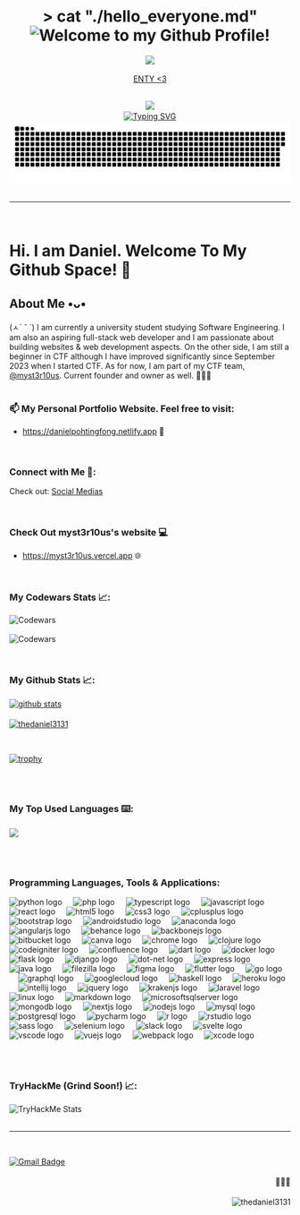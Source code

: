 <!-- <h1 align="center"> > cat "./hello_everyone.md"👋 </h1> -->
<h1 align="center"> > cat "./hello_everyone.md" <img src='https://media.tenor.com/nebZyl8oN7IAAAAi/wave-hello.gif' width="30" alt="Welcome to my Github Profile!"/> </h1>

<p align="center">
  <img src="https://i.imgur.com/LTVh5Fd.gif"/>
  <p align="center"><a href="https://azurlane.koumakan.jp/wiki/Enterprise">ENTY <3</a></p>
</p>

<br>

<div align="center">
  <img src="https://media.giphy.com/media/jdPMeyv9rn0hZHh8n9/giphy.gif"/><br>
  <a href="https://git.io/typing-svg"><img src="https://readme-typing-svg.demolab.com?font=Poppins&weight=600&size=24&duration=1999&pause=1000&center=true&vCenter=true&random=false&width=435&lines=Coding+Life" alt="Typing SVG" /></a>
  <picture>
      <source media="(prefers-color-scheme: dark)" srcset="https://raw.githubusercontent.com/TheDaniel3131/TheDaniel3131/output/github-contribution-grid-snake-dark.svg">
      <source media="(prefers-color-scheme: light)" srcset="https://raw.githubusercontent.com/TheDaniel3131/TheDaniel3131/output/github-contribution-grid-snake.svg">
      <img alt="Snake Eats My Contributions!" src="https://raw.githubusercontent.com/TheDaniel3131/TheDaniel3131/output/github-contribution-grid-snake.svg">
  </picture>
</div>
<br />

<!-- Old method -->
<!-- ![snake gif](https://github.com/TheDaniel3131/TheDaniel3131/blob/output/github-contribution-grid-snake.gif) -->

---

<br>

# Hi. I am Daniel. Welcome To My Github Space! 🚀


## About Me •ᴗ•
(ㅅ´ ˘ `) I am currently a university student studying Software Engineering. I am also an aspiring full-stack web developer and I am passionate about building websites & web development aspects. On the other side, I am still a beginner in CTF although I have improved significantly since September 2023 when I started CTF. As for now, I am part of my CTF team, <a href="https://github.com/myst3r10us">@myst3r10us</a>. Current founder and owner as well. 🙎🏻‍♂️ 
<br><br>

### 📫 My Personal Portfolio Website. Feel free to visit:
- https://danielpohtingfong.netlify.app 💬
<br>

### Connect with Me 🔗:
<p align="left">
<span class="sm"> Check out: <a href="https://linktr.ee/Daniel3131" target="blank">Social Medias</a></span>
</p><br>

### Check Out myst3r10us's website 💻
- https://myst3r10us.vercel.app 🌐
<br>

### My Codewars Stats 📈:  
![Codewars](https://www.codewars.com/users/z3phr0us/badges/large)
<br/> <br>
![Codewars](https://github.r2v.ch/codewars?user=z3phr0us&top_languages=true&stroke=%23003b6f&theme=nightowl)


<br>

### My Github Stats 📈:
<!-- Github Stats -->
<a href="https://github.com/TheDaniel3131/github-readme-stats">
  <img align=center src="https://github-readme-stats.vercel.app/api?username=TheDaniel3131&theme=holi&show_icons=true&hide_border=true&locale=en" alt="github stats"><br><br>
  <!--  https://github-readme-streak-stats.herokuapp.com/demo/ -->
  <img align="center" src="https://github-readme-streak-stats.herokuapp.com/?user=thedaniel3131&theme=tokyonight-duo&show_icons=true&hide_border=true&card_width=530" alt="thedaniel3131" /></p>
  <br>
</a>

[![trophy](https://github-profile-trophy.vercel.app/?username=TheDaniel3131&theme=darkhub&column=5&margin-h-30&no-frame=true)](https://github.com/ryo-ma/github-profile-trophy)

<br /> <br>

### My Top Used Languages ⌨️:
<!-- Most Used Languages -->
<a href="https://github.com/TheDaniel3131/github-readme-stats">
  <img align=center src="https://github-readme-stats.vercel.app/api/top-langs/?username=TheDaniel3131&theme=blue-green&layout=compact&hide_border=true">
</a>

<br /> <br>

<h3 align="left">Programming Languages, Tools & Applications:</h3>
<!-- Programming Languages, Tools & Applications -->
<div align="left">
  <img src="https://cdn.jsdelivr.net/gh/devicons/devicon/icons/python/python-original.svg" height="30" alt="python logo"  />
  <img width="12" />
  <img src="https://cdn.jsdelivr.net/gh/devicons/devicon/icons/php/php-original.svg" height="30" alt="php logo"  />
  <img width="12" />
  <img src="https://cdn.jsdelivr.net/gh/devicons/devicon/icons/typescript/typescript-original.svg" height="30" alt="typescript logo"  />
  <img width="12" />
  <img src="https://cdn.jsdelivr.net/gh/devicons/devicon/icons/javascript/javascript-original.svg" height="30" alt="javascript logo"  />
  <img width="12" />
  <img src="https://cdn.jsdelivr.net/gh/devicons/devicon/icons/react/react-original.svg" height="30" alt="react logo"  />
  <img width="12" />
  <img src="https://cdn.jsdelivr.net/gh/devicons/devicon/icons/html5/html5-original.svg" height="30" alt="html5 logo"  />
  <img width="12" />
  <img src="https://cdn.jsdelivr.net/gh/devicons/devicon/icons/css3/css3-original.svg" height="30" alt="css3 logo"  />
  <img width="12" />
  <img src="https://cdn.jsdelivr.net/gh/devicons/devicon/icons/cplusplus/cplusplus-original.svg" height="30" alt="cplusplus logo"  />
  <img width="12" />
  <img src="https://cdn.jsdelivr.net/gh/devicons/devicon/icons/bootstrap/bootstrap-original.svg" height="30" alt="bootstrap logo"  />
  <img width="12" />
  <img src="https://cdn.jsdelivr.net/gh/devicons/devicon/icons/androidstudio/androidstudio-original.svg" height="30" alt="androidstudio logo"  />
  <img width="12" />
  <img src="https://cdn.jsdelivr.net/gh/devicons/devicon/icons/anaconda/anaconda-original.svg" height="30" alt="anaconda logo"  />
  <img width="12" />
  <img src="https://cdn.jsdelivr.net/gh/devicons/devicon/icons/angularjs/angularjs-original.svg" height="30" alt="angularjs logo"  />
  <img width="12" />
  <img src="https://cdn.jsdelivr.net/gh/devicons/devicon/icons/behance/behance-original.svg" height="30" alt="behance logo"  />
  <img width="12" />
  <img src="https://cdn.jsdelivr.net/gh/devicons/devicon/icons/backbonejs/backbonejs-original.svg" height="30" alt="backbonejs logo"  />
  <img width="12" />
  <img src="https://cdn.jsdelivr.net/gh/devicons/devicon/icons/bitbucket/bitbucket-original.svg" height="30" alt="bitbucket logo"  />
  <img width="12" />
  <img src="https://cdn.jsdelivr.net/gh/devicons/devicon/icons/canva/canva-original.svg" height="30" alt="canva logo"  />
  <img width="12" />
  <img src="https://cdn.jsdelivr.net/gh/devicons/devicon/icons/chrome/chrome-original.svg" height="30" alt="chrome logo"  />
  <img width="12" />
  <img src="https://cdn.jsdelivr.net/gh/devicons/devicon/icons/clojure/clojure-original.svg" height="30" alt="clojure logo"  />
  <img width="12" />
  <img src="https://cdn.jsdelivr.net/gh/devicons/devicon/icons/codeigniter/codeigniter-plain.svg" height="30" alt="codeigniter logo"  />
  <img width="12" />
  <img src="https://cdn.jsdelivr.net/gh/devicons/devicon/icons/confluence/confluence-original.svg" height="30" alt="confluence logo"  />
  <img width="12" />
  <img src="https://cdn.jsdelivr.net/gh/devicons/devicon/icons/dart/dart-original.svg" height="30" alt="dart logo"  />
  <img width="12" />
  <img src="https://cdn.jsdelivr.net/gh/devicons/devicon/icons/docker/docker-original.svg" height="30" alt="docker logo"  />
  <img width="12" />
  <img src="https://cdn.jsdelivr.net/gh/devicons/devicon/icons/flask/flask-original.svg" height="30" alt="flask logo"  />
  <img width="12" />
  <img src="https://cdn.jsdelivr.net/gh/devicons/devicon/icons/django/django-plain.svg" height="30" alt="django logo"  />
  <img width="12" />
  <img src="https://cdn.jsdelivr.net/gh/devicons/devicon/icons/dot-net/dot-net-original.svg" height="30" alt="dot-net logo"  />
  <img width="12" />
  <img src="https://cdn.jsdelivr.net/gh/devicons/devicon/icons/express/express-original.svg" height="30" alt="express logo"  />
  <img width="12" />
  <img src="https://cdn.jsdelivr.net/gh/devicons/devicon/icons/java/java-original.svg" height="30" alt="java logo"  />
  <img width="12" />
  <img src="https://cdn.jsdelivr.net/gh/devicons/devicon/icons/filezilla/filezilla-plain.svg" height="30" alt="filezilla logo"  />
  <img width="12" />
  <img src="https://cdn.jsdelivr.net/gh/devicons/devicon/icons/figma/figma-original.svg" height="30" alt="figma logo"  />
  <img width="12" />
  <img src="https://cdn.jsdelivr.net/gh/devicons/devicon/icons/flutter/flutter-original.svg" height="30" alt="flutter logo"  />
  <img width="12" />
  <img src="https://cdn.jsdelivr.net/gh/devicons/devicon/icons/go/go-original.svg" height="30" alt="go logo"  />
  <img width="12" />
  <img src="https://cdn.jsdelivr.net/gh/devicons/devicon/icons/graphql/graphql-plain.svg" height="30" alt="graphql logo"  />
  <img width="12" />
  <img src="https://cdn.jsdelivr.net/gh/devicons/devicon/icons/googlecloud/googlecloud-original.svg" height="30" alt="googlecloud logo"  />
  <img width="12" />
  <img src="https://cdn.jsdelivr.net/gh/devicons/devicon/icons/haskell/haskell-original.svg" height="30" alt="haskell logo"  />
  <img width="12" />
  <img src="https://cdn.jsdelivr.net/gh/devicons/devicon/icons/heroku/heroku-original.svg" height="30" alt="heroku logo"  />
  <img width="12" />
  <img src="https://cdn.jsdelivr.net/gh/devicons/devicon/icons/intellij/intellij-original.svg" height="30" alt="intellij logo"  />
  <img width="12" />
  <img src="https://cdn.jsdelivr.net/gh/devicons/devicon/icons/jquery/jquery-original.svg" height="30" alt="jquery logo"  />
  <img width="12" />
  <img src="https://cdn.jsdelivr.net/gh/devicons/devicon/icons/krakenjs/krakenjs-original.svg" height="30" alt="krakenjs logo"  />
  <img width="12" />
  <img src="https://cdn.worldvectorlogo.com/logos/laravel-2.svg" height="30" alt="laravel logo"  />
  <img width="12" />
  <img src="https://cdn.jsdelivr.net/gh/devicons/devicon/icons/linux/linux-original.svg" height="30" alt="linux logo"  />
  <img width="12" />
  <img src="https://cdn.jsdelivr.net/gh/devicons/devicon/icons/markdown/markdown-original.svg" height="30" alt="markdown logo"  />
  <img width="12" />
  <img src="https://cdn.jsdelivr.net/gh/devicons/devicon/icons/microsoftsqlserver/microsoftsqlserver-plain.svg" height="30" alt="microsoftsqlserver logo"  />
  <img width="12" />
  <img src="https://cdn.jsdelivr.net/gh/devicons/devicon/icons/mongodb/mongodb-original.svg" height="30" alt="mongodb logo"  />
  <img width="12" />
  <img src="https://cdn.jsdelivr.net/gh/devicons/devicon/icons/nextjs/nextjs-original.svg" height="30" alt="nextjs logo"  />
  <img width="12" />
  <img src="https://cdn.jsdelivr.net/gh/devicons/devicon/icons/nodejs/nodejs-original.svg" height="30" alt="nodejs logo"  />
  <img width="12" />
  <img src="https://cdn.jsdelivr.net/gh/devicons/devicon/icons/mysql/mysql-original.svg" height="30" alt="mysql logo"  />
  <img width="12" />
  <img src="https://cdn.jsdelivr.net/gh/devicons/devicon/icons/postgresql/postgresql-original.svg" height="30" alt="postgresql logo"  />
  <img width="12" />
  <img src="https://cdn.jsdelivr.net/gh/devicons/devicon/icons/pycharm/pycharm-original.svg" height="30" alt="pycharm logo"  />
  <img width="12" />
  <img src="https://cdn.jsdelivr.net/gh/devicons/devicon/icons/r/r-original.svg" height="30" alt="r logo"  />
  <img width="12" />
  <img src="https://cdn.jsdelivr.net/gh/devicons/devicon/icons/rstudio/rstudio-original.svg" height="30" alt="rstudio logo"  />
  <img width="12" />
  <img src="https://cdn.jsdelivr.net/gh/devicons/devicon/icons/sass/sass-original.svg" height="30" alt="sass logo"  />
  <img width="12" />
  <img src="https://cdn.jsdelivr.net/gh/devicons/devicon/icons/selenium/selenium-original.svg" height="30" alt="selenium logo"  />
  <img width="12" />
  <img src="https://cdn.jsdelivr.net/gh/devicons/devicon/icons/slack/slack-original.svg" height="30" alt="slack logo"  />
  <img width="12" />
  <img src="https://cdn.jsdelivr.net/gh/devicons/devicon/icons/svelte/svelte-original.svg" height="30" alt="svelte logo"  />
  <img width="12" />
  <img src="https://cdn.jsdelivr.net/gh/devicons/devicon/icons/vscode/vscode-original.svg" height="30" alt="vscode logo"  />
  <img width="12" />
  <img src="https://cdn.jsdelivr.net/gh/devicons/devicon/icons/vuejs/vuejs-original.svg" height="30" alt="vuejs logo"  />
  <img width="12" />
  <img src="https://cdn.jsdelivr.net/gh/devicons/devicon/icons/webpack/webpack-original.svg" height="30" alt="webpack logo"  />
  <img width="12" />
  <img src="https://cdn.jsdelivr.net/gh/devicons/devicon/icons/xcode/xcode-original.svg" height="30" alt="xcode logo"  />
</div>

<br> <br>

### TryHackMe (Grind Soon!) 📈:  
<!-- Script Won't work In Github README lol. I just realized that.

<script src="https://tryhackme.com/badge/2543599"></script>

-->
![TryHackMe Stats](https://raw.githubusercontent.com/TheDaniel3131/TheDaniel3131/master/assets/thm_propic.png)
<br/> <br>

<hr> <!-- flag{G1tHuB_pR0f1L3_R34DM3_1$_4w3$0m3!} -->
<br>


[![Gmail Badge](https://img.shields.io/badge/zephrous-c14438?style=flat&logo=Gmail&logoColor=white&link=mailto:danielpohtingfong@gmail.com)](mailto:danielpohtingfong@gmail.com)


<h4 align=right>👀👀👀</h4>
<p align="right"> <img src="https://komarev.com/ghpvc/?username=thedaniel3131&label=Profile%20views&color=0e75b6&style=flat" alt="thedaniel3131" /> </p>





